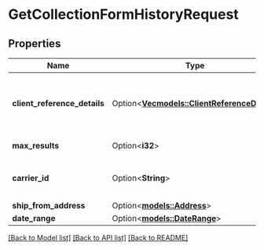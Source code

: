 # GetCollectionFormHistoryRequest

## Properties

Name | Type | Description | Notes
------------ | ------------- | ------------- | -------------
**client_reference_details** | Option<[**Vec<models::ClientReferenceDetail>**](ClientReferenceDetail.md)> | Object to pass additional information about the MCI Integrator shipperType: List of ClientReferenceDetail | [optional]
**max_results** | Option<**i32**> | max Number of Results for query . | [optional]
**carrier_id** | Option<**String**> | The carrier identifier for the offering, provided by the carrier. | [optional]
**ship_from_address** | Option<[**models::Address**](Address.md)> |  | [optional]
**date_range** | Option<[**models::DateRange**](DateRange.md)> |  | [optional]

[[Back to Model list]](../README.md#documentation-for-models) [[Back to API list]](../README.md#documentation-for-api-endpoints) [[Back to README]](../README.md)


